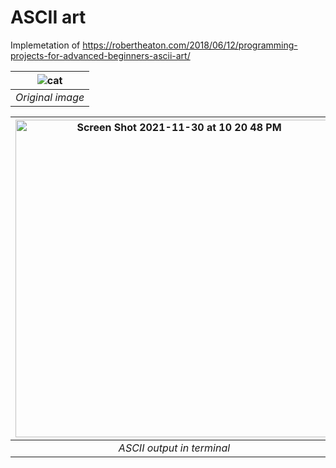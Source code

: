 # ASCII art
Implemetation of https://robertheaton.com/2018/06/12/programming-projects-for-advanced-beginners-ascii-art/

| ![cat](https://user-images.githubusercontent.com/17796744/144064418-14440cb5-dad4-4bcf-89dc-819ace9dab23.jpg) | 
|:--:| 
| *Original image* |



|  <img width="508" alt="Screen Shot 2021-11-30 at 10 20 48 PM" src="https://user-images.githubusercontent.com/17796744/144065275-aaa6d222-a181-4162-acb4-e87b6a53a738.png"> | 
|:--:| 
| *ASCII output in terminal* |
